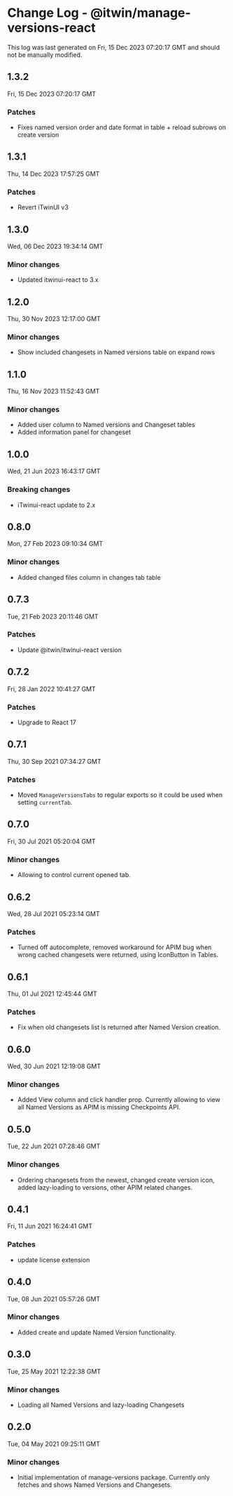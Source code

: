 # Change Log - @itwin/manage-versions-react

This log was last generated on Fri, 15 Dec 2023 07:20:17 GMT and should not be manually modified.

## 1.3.2
Fri, 15 Dec 2023 07:20:17 GMT

### Patches

- Fixes named version order and date format in table + reload subrows on create version

## 1.3.1
Thu, 14 Dec 2023 17:57:25 GMT

### Patches

- Revert iTwinUI v3

## 1.3.0
Wed, 06 Dec 2023 19:34:14 GMT

### Minor changes

- Updated itwinui-react to 3.x

## 1.2.0
Thu, 30 Nov 2023 12:17:00 GMT

### Minor changes

- Show included changesets in Named versions table on expand rows

## 1.1.0
Thu, 16 Nov 2023 11:52:43 GMT

### Minor changes

- Added user column to Named versions and Changeset tables
- Added information panel for changeset

## 1.0.0
Wed, 21 Jun 2023 16:43:17 GMT

### Breaking changes

- iTwinui-react update to 2.x

## 0.8.0
Mon, 27 Feb 2023 09:10:34 GMT

### Minor changes

- Added changed files column in changes tab table

## 0.7.3
Tue, 21 Feb 2023 20:11:46 GMT

### Patches

- Update @itwin/itwinui-react version

## 0.7.2
Fri, 28 Jan 2022 10:41:27 GMT

### Patches

- Upgrade to React 17

## 0.7.1
Thu, 30 Sep 2021 07:34:27 GMT

### Patches

- Moved `ManageVersionsTabs` to regular exports so it could be used when setting `currentTab`.

## 0.7.0
Fri, 30 Jul 2021 05:20:04 GMT

### Minor changes

- Allowing to control current opened tab.

## 0.6.2
Wed, 28 Jul 2021 05:23:14 GMT

### Patches

- Turned off autocomplete, removed workaround for APIM bug when wrong cached changesets were returned, using IconButton in Tables.

## 0.6.1
Thu, 01 Jul 2021 12:45:44 GMT

### Patches

- Fix when old changesets list is returned after Named Version creation.

## 0.6.0
Wed, 30 Jun 2021 12:19:08 GMT

### Minor changes

- Added View column and click handler prop. Currently allowing to view all Named Versions as APIM is missing Checkpoints API.

## 0.5.0
Tue, 22 Jun 2021 07:28:46 GMT

### Minor changes

- Ordering changesets from the newest, changed create version icon, added lazy-loading to versions, other APIM related changes.

## 0.4.1
Fri, 11 Jun 2021 16:24:41 GMT

### Patches

- update license extension

## 0.4.0
Tue, 08 Jun 2021 05:57:26 GMT

### Minor changes

- Added create and update Named Version functionality.

## 0.3.0
Tue, 25 May 2021 12:22:38 GMT

### Minor changes

- Loading all Named Versions and lazy-loading Changesets

## 0.2.0
Tue, 04 May 2021 09:25:11 GMT

### Minor changes

- Initial implementation of manage-versions package. Currently only fetches and shows Named Versions and Changesets.

